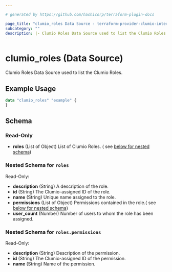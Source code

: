 ```yaml
---

# generated by https://github.com/hashicorp/terraform-plugin-docs

page_title: "clumio_roles Data Source - terraform-provider-clumio-internal"
subcategory: ""
description: |- Clumio Roles Data Source used to list the Clumio Roles.
---
```


# clumio_roles (Data Source)

Clumio Roles Data Source used to list the Clumio Roles.

## Example Usage

```terraform
data "clumio_roles" "example" {
}
```

<!-- schema generated by tfplugindocs -->

## Schema

### Read-Only

- **roles** (List of Object) List of Clumio Roles. (
  see [below for nested schema](#nestedatt--roles))

<a id="nestedatt--roles"></a>

### Nested Schema for `roles`

Read-Only:

- **description** (String) A description of the role.
- **id** (String) The Clumio-assigned ID of the role.
- **name** (String) Unique name assigned to the role.
- **permissions** (List of Object) Permissions contained in the role.(
  see [below for nested schema](#nestedobjatt--roles--permissions))
- **user_count** (Number) Number of users to whom the role has been assigned.

<a id="nestedobjatt--roles--permissions"></a>

### Nested Schema for `roles.permissions`

Read-Only:

- **description** (String) Description of the permission.
- **id** (String) The Clumio-assigned ID of the permission.
- **name** (String) Name of the permission.


